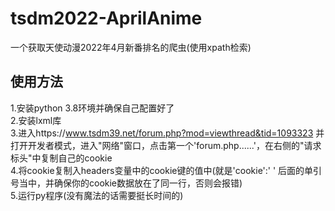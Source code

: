 # tsdm2022-AprilAnime
一个获取天使动漫2022年4月新番排名的爬虫(使用xpath检索)

## 使用方法    
1.安装python 3.8环境并确保自己配置好了  
2.安装lxml库  
3.进入https://www.tsdm39.net/forum.php?mod=viewthread&tid=1093323 并打开开发者模式，进入"网络"窗口，点击第一个'forum.php......'，在右侧的"请求标头"中复制自己的cookie  
4.将cookie复制入headers变量中的cookie键的值中(就是'cookie':' ' 后面的单引号当中，并确保你的cookie数据放在了同一行，否则会报错)  
5.运行py程序(没有魔法的话需要挺长时间的)  

